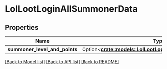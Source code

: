# LolLootLoginAllSummonerData

## Properties

Name | Type | Description | Notes
------------ | ------------- | ------------- | -------------
**summoner_level_and_points** | Option<[**crate::models::LolLootLoginSummonerLevelAndPoints**](LolLootLoginSummonerLevelAndPoints.md)> |  | [optional]

[[Back to Model list]](../README.md#documentation-for-models) [[Back to API list]](../README.md#documentation-for-api-endpoints) [[Back to README]](../README.md)



